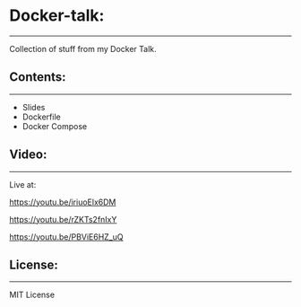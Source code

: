 # Docker-talk:
-------------

Collection of stuff from my Docker Talk.

## Contents:
------------

* Slides
* Dockerfile
* Docker Compose 


## Video:
---------

Live at:

https://youtu.be/iriuoElx6DM

https://youtu.be/rZKTs2fnIxY

https://youtu.be/PBViE6HZ_uQ



## License:
-----------

MIT License
